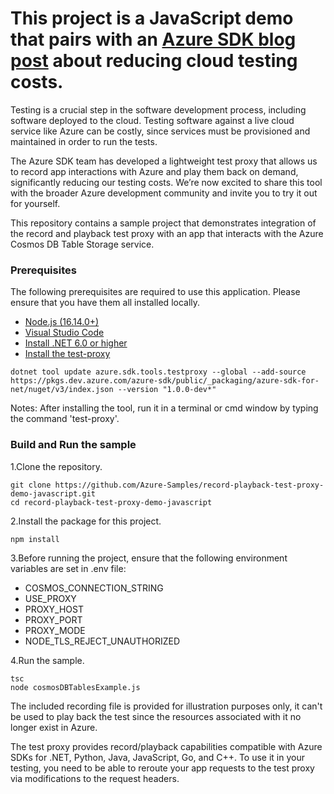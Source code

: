 This project is a JavaScript demo that pairs with an [Azure
SDK blog post](https://aka.ms/azsdk/test-proxy) about reducing cloud testing costs.
=

Testing is a crucial step in the software development process, including software deployed to the cloud. Testing software against a live cloud service like Azure can be costly, since services must be provisioned and maintained in order to run the tests.

The Azure SDK team has developed a lightweight test proxy that allows us to record app interactions with Azure and play them back on demand, significantly reducing our testing costs. We’re now excited to share this tool with the broader Azure development community and invite you to try it out for yourself.

This repository contains a sample project that demonstrates integration
of the record and playback test proxy with an app that interacts with 
the Azure Cosmos DB Table Storage service.

### Prerequisites

The following prerequisites are required to use this application. Please ensure that you have them all installed locally.

- [Node.js (16.14.0+)](https://nodejs.org/en/download/)
- [Visual Studio Code](https://code.visualstudio.com/download)
- [Install .NET 6.0 or higher](https://dotnet.microsoft.com/en-us/download)
- [Install the test-proxy](https://github.com/Azure/azure-sdk-tools/tree/main/tools/test-proxy/Azure.Sdk.Tools.TestProxy#installation)

```
dotnet tool update azure.sdk.tools.testproxy --global --add-source https://pkgs.dev.azure.com/azure-sdk/public/_packaging/azure-sdk-for-net/nuget/v3/index.json --version "1.0.0-dev*"
```

Notes: After installing the tool, run it in a terminal or cmd window by typing the command 'test-proxy'. 

### Build and Run the sample

1.Clone the repository.

```
git clone https://github.com/Azure-Samples/record-playback-test-proxy-demo-javascript.git
cd record-playback-test-proxy-demo-javascript
```

2.Install the package for this project.

```
npm install
```

3.Before running the project, ensure that the following environment variables are set in .env file:

- COSMOS_CONNECTION_STRING
- USE_PROXY
- PROXY_HOST
- PROXY_PORT
- PROXY_MODE
- NODE_TLS_REJECT_UNAUTHORIZED

4.Run the sample.

```
tsc
node cosmosDBTablesExample.js
```

The included recording file is provided for illustration purposes only, it can't be used to play back the test since the resources associated with it no longer exist in Azure.

The test proxy provides record/playback capabilities compatible with Azure SDKs for .NET, Python, Java, JavaScript, Go, and C++. To use it in your testing, you need to be able to reroute your app requests to the test proxy via modifications to the request headers.
